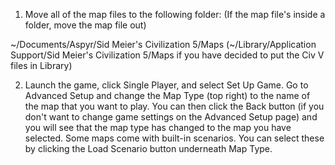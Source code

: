 1. Move all of the map files to the following folder: (If the map file's inside a folder, move the map file out)

~/Documents/Aspyr/Sid Meier's Civilization 5/Maps 
(~/Library/Application Support/Sid Meier's Civilization 5/Maps if you have decided to put the Civ V files in Library)

2. Launch the game, click Single Player, and select Set Up Game. Go to Advanced Setup and change the Map Type (top right) to the name of the map that you want to play. You can then click the Back button (if you don't want to change game settings on the Advanced Setup page) and you will see that the map type has changed to the map you have selected. Some maps come with built-in scenarios. You can select these by clicking the Load Scenario button underneath Map Type.
